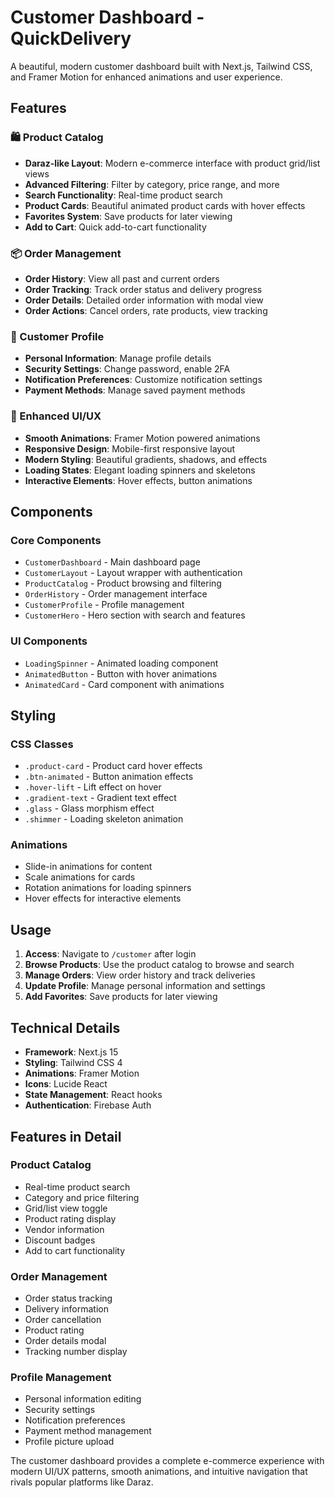 # Customer Dashboard - QuickDelivery

A beautiful, modern customer dashboard built with Next.js, Tailwind CSS, and Framer Motion for enhanced animations and user experience.

## Features

### 🛍️ Product Catalog
- **Daraz-like Layout**: Modern e-commerce interface with product grid/list views
- **Advanced Filtering**: Filter by category, price range, and more
- **Search Functionality**: Real-time product search
- **Product Cards**: Beautiful animated product cards with hover effects
- **Favorites System**: Save products for later viewing
- **Add to Cart**: Quick add-to-cart functionality

### 📦 Order Management
- **Order History**: View all past and current orders
- **Order Tracking**: Track order status and delivery progress
- **Order Details**: Detailed order information with modal view
- **Order Actions**: Cancel orders, rate products, view tracking

### 👤 Customer Profile
- **Personal Information**: Manage profile details
- **Security Settings**: Change password, enable 2FA
- **Notification Preferences**: Customize notification settings
- **Payment Methods**: Manage saved payment methods

### 🎨 Enhanced UI/UX
- **Smooth Animations**: Framer Motion powered animations
- **Responsive Design**: Mobile-first responsive layout
- **Modern Styling**: Beautiful gradients, shadows, and effects
- **Loading States**: Elegant loading spinners and skeletons
- **Interactive Elements**: Hover effects, button animations

## Components

### Core Components
- `CustomerDashboard` - Main dashboard page
- `CustomerLayout` - Layout wrapper with authentication
- `ProductCatalog` - Product browsing and filtering
- `OrderHistory` - Order management interface
- `CustomerProfile` - Profile management
- `CustomerHero` - Hero section with search and features

### UI Components
- `LoadingSpinner` - Animated loading component
- `AnimatedButton` - Button with hover animations
- `AnimatedCard` - Card component with animations

## Styling

### CSS Classes
- `.product-card` - Product card hover effects
- `.btn-animated` - Button animation effects
- `.hover-lift` - Lift effect on hover
- `.gradient-text` - Gradient text effect
- `.glass` - Glass morphism effect
- `.shimmer` - Loading skeleton animation

### Animations
- Slide-in animations for content
- Scale animations for cards
- Rotation animations for loading spinners
- Hover effects for interactive elements

## Usage

1. **Access**: Navigate to `/customer` after login
2. **Browse Products**: Use the product catalog to browse and search
3. **Manage Orders**: View order history and track deliveries
4. **Update Profile**: Manage personal information and settings
5. **Add Favorites**: Save products for later viewing

## Technical Details

- **Framework**: Next.js 15
- **Styling**: Tailwind CSS 4
- **Animations**: Framer Motion
- **Icons**: Lucide React
- **State Management**: React hooks
- **Authentication**: Firebase Auth

## Features in Detail

### Product Catalog
- Real-time product search
- Category and price filtering
- Grid/list view toggle
- Product rating display
- Vendor information
- Discount badges
- Add to cart functionality

### Order Management
- Order status tracking
- Delivery information
- Order cancellation
- Product rating
- Order details modal
- Tracking number display

### Profile Management
- Personal information editing
- Security settings
- Notification preferences
- Payment method management
- Profile picture upload

The customer dashboard provides a complete e-commerce experience with modern UI/UX patterns, smooth animations, and intuitive navigation that rivals popular platforms like Daraz.
